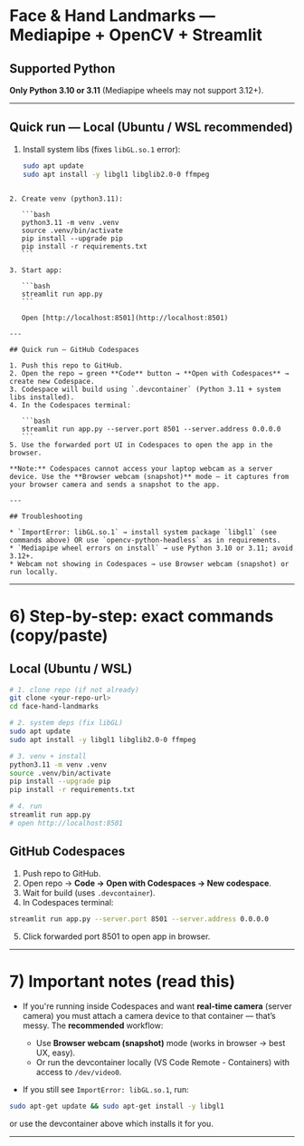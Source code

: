 # Face & Hand Landmarks — Mediapipe + OpenCV + Streamlit

## Supported Python
**Only Python 3.10 or 3.11** (Mediapipe wheels may not support 3.12+).

---

## Quick run — Local (Ubuntu / WSL recommended)
1. Install system libs (fixes `libGL.so.1` error):
   ```bash
   sudo apt update
   sudo apt install -y libgl1 libglib2.0-0 ffmpeg
````

2. Create venv (python3.11):

   ```bash
   python3.11 -m venv .venv
   source .venv/bin/activate
   pip install --upgrade pip
   pip install -r requirements.txt
   ```

3. Start app:

   ```bash
   streamlit run app.py
   ```

   Open [http://localhost:8501](http://localhost:8501)

---

## Quick run — GitHub Codespaces

1. Push this repo to GitHub.
2. Open the repo → green **Code** button → **Open with Codespaces** → create new Codespace.
3. Codespace will build using `.devcontainer` (Python 3.11 + system libs installed).
4. In the Codespaces terminal:

   ```bash
   streamlit run app.py --server.port 8501 --server.address 0.0.0.0
   ```
5. Use the forwarded port UI in Codespaces to open the app in the browser.

**Note:** Codespaces cannot access your laptop webcam as a server device. Use the **Browser webcam (snapshot)** mode — it captures from your browser camera and sends a snapshot to the app.

---

## Troubleshooting

* `ImportError: libGL.so.1` → install system package `libgl1` (see commands above) OR use `opencv-python-headless` as in requirements.
* `Mediapipe wheel errors on install` → use Python 3.10 or 3.11; avoid 3.12+.
* Webcam not showing in Codespaces → use Browser webcam (snapshot) or run locally.

````

---

# 6) Step-by-step: exact commands (copy/paste)

## Local (Ubuntu / WSL)
```bash
# 1. clone repo (if not already)
git clone <your-repo-url>
cd face-hand-landmarks

# 2. system deps (fix libGL)
sudo apt update
sudo apt install -y libgl1 libglib2.0-0 ffmpeg

# 3. venv + install
python3.11 -m venv .venv
source .venv/bin/activate
pip install --upgrade pip
pip install -r requirements.txt

# 4. run
streamlit run app.py
# open http://localhost:8501
````

## GitHub Codespaces

1. Push repo to GitHub.
2. Open repo → **Code → Open with Codespaces → New codespace**.
3. Wait for build (uses `.devcontainer`).
4. In Codespaces terminal:

```bash
streamlit run app.py --server.port 8501 --server.address 0.0.0.0
```

5. Click forwarded port 8501 to open app in browser.

---

# 7) Important notes (read this)

* If you're running inside Codespaces and want **real-time camera** (server camera) you must attach a camera device to that container — that’s messy. The **recommended** workflow:

  * Use **Browser webcam (snapshot)** mode (works in browser → best UX, easy).
  * Or run the devcontainer locally (VS Code Remote - Containers) with access to `/dev/video0`.

* If you still see `ImportError: libGL.so.1`, run:

```bash
sudo apt-get update && sudo apt-get install -y libgl1
```

or use the devcontainer above which installs it for you.

---